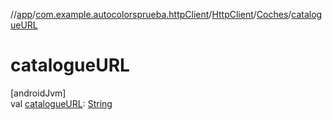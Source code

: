//[app](../../../../index.md)/[com.example.autocolorsprueba.httpClient](../../index.md)/[HttpClient](../index.md)/[Coches](index.md)/[catalogueURL](catalogue-u-r-l.md)

# catalogueURL

[androidJvm]\
val [catalogueURL](catalogue-u-r-l.md): [String](https://kotlinlang.org/api/latest/jvm/stdlib/kotlin/-string/index.html)
